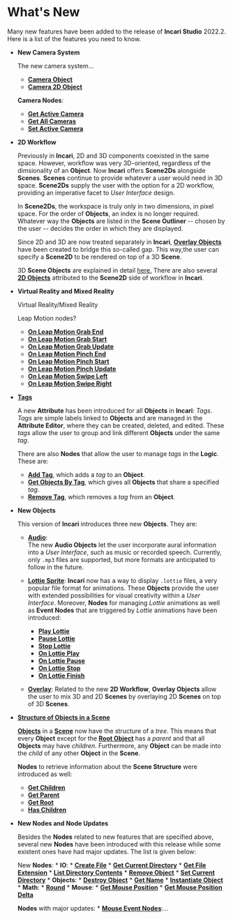 # What's New

Many new features have been added to the release of **Incari Studio** 2022.2. Here is a list of the features you need to know.

* **New Camera System**

    The new camera system...
       
   * [**Camera Object**](../objects-and-types/scene-objects/camera.md) 
   * [**Camera 2D Object**](../objects-and-types/scene2d-objects/camera2d.md)

    **Camera Nodes**:
    
    * [**Get Active Camera**](../toolbox/incari/camera/get-active-camera.md)
    * [**Get All Cameras**](../toolbox/incari/camera/get-all-cameras.md)
    * [**Set Active Camera**](../toolbox/incari/camera/set-active-camera.md)

* **2D Workflow**

    Previously in **Incari**, 2D and 3D components coexisted in the same space. However, workflow was very 3D-oriented, regardless of the dimsionality of an **Object**. Now **Incari** offers **Scene2Ds** alongside **Scenes**. **Scenes** continue to provide whatever a user would need in 3D space. **Scene2Ds** supply the user with the option for a 2D workflow, providing an imperative facet to *User Interface* design. 

    In **Scene2Ds**, the workspace is truly only in two dimensions, in pixel space. For the order of **Objects**, an index is no longer required. Whatever way the **Objects** are listed in the **Scene Outliner** -- chosen by the user -- decides the order in which they are displayed.  

    Since 2D and 3D are now treated separately in **Incari**, [**Overlay Objects**](../objects-and-types/scene-objects/overlay.md) have been created to bridge this so-called gap. This way,the user can specify a **Scene2D** to be rendered on top of a 3D **Scene**. 

    3D **Scene Objects** are explained in detail [here.](../objects-and-types/scene-objects/README.md) There are also several [**2D Objects**](../objects-and-types/scene2d-objects/README.md) attributed to the **Scene2D** side of workflow in **Incari**. 


* **Virtual Reality and Mixed Reality**

    Virtual Reality/Mixed Reality

    Leap Motion nodes?

    * [**On Leap Motion Grab End**](../toolbox/events/leapmotion/on-leapmotion-grab-end.md)
    * [**On Leap Motion Grab Start**](../toolbox/events/leapmotion/on-leapmotion-grab-start.md)
    * [**On Leap Motion Grab Update**](../toolbox/events/leapmotion/on-leapmotion-grab-update.md)
    * [**On Leap Motion Pinch End**](../toolbox/events/leapmotion/on-leapmotion-pinch-end.md)
    * [**On Leap Motion Pinch Start**](../toolbox/events/leapmotion/on-leapmotion-pinch-start.md)
    * [**On Leap Motion Pinch Update**](../toolbox/events/leapmotion/on-leapmotion-pinch-update.md)
    * [**On Leap Motion Swipe Left**](../toolbox/events/leapmotion/on-leapmotion-swipe-left.md)
    * [**On Leap Motion Swipe Right**](../toolbox/events/leapmotion/on-leapmotion-swipe-right.md)

<!-- * **Viewport**

    Now the **ViewPort**...
 -->
* [**Tags**](../objects-and-types/attributes/common-attributes/tag.md)

    A new **Attribute** has been introduced for all **Objects** in **Incari**: *Tags*. *Tags* are simple labels linked to **Objects** and are managed in the **Attribute Editor**, where they can be created, deleted, and edited. These *tags* allow the user to group and link different **Objects** under the same *tag*.

    There are also **Nodes** that allow the user to manage *tags* in the **Logic**. These are:

    * [**Add Tag**](../toolbox/incari/object/add-tag.md), which adds a *tag* to an **Object**.
    * [**Get Objects By Tag**](../toolbox/incari/object/get-objects-by-tag.md), which gives all **Objects** that share a specified *tag*.
    * [**Remove Tag**](../toolbox/incari/object/remove-tag.md), which removes a *tag* from an **Object**.

 
* **New Objects**

    This version of **Incari** introduces three new **Objects**. They are:
    
    * [**Audio**](../objects-and-types/scene-objects/audio.md):  
        The new **Audio Objects** let the user incorporate aural information into a *User Interface*, such as music or recorded speech. Currently, only `.mp3` files are supported, but more formats are anticipated to follow in the future.

    * [**Lottie Sprite**](../objects-and-types/scene-objects/lottie-sprite.md):
        **Incari** now has a way to display `.lottie` files, a very popular file format for animations. These **Objects** provide the user with extended possibilities for visual creativity within a *User Interface*.
        Moreover, **Nodes** for managing *Lottie* animations as well as **Event Nodes** that are triggered by *Lottie* animations have been introduced:
         * [**Play Lottie**](../toolbox/incari/lottie/play-lottie.md)
         * [**Pause Lottie**](../toolbox/incari/lottie/pause-lottie.md)
         * [**Stop Lottie**](../toolbox/incari/lottie/stop-lottie.md)
         * [**On Lottie Play**](../toolbox/events/lottie/on-lottie-play.md)
         * [**On Lottie Pause**](../toolbox/events/lottie/on-lottie-pause.md)
         * [**On Lottie Stop**](../toolbox/events/lottie/on-lottie-stop.md)
         * [**On Lottie Finish**](../toolbox/events/lottie/on-lottie-finish.md)

    * [**Overlay**](../objects-and-types/scene-objects/overlay.md):
       Related to the new **2D Workflow**, **Overlay Objects** allow the user to mix 3D and 2D **Scenes** by overlaying 2D **Scenes** on top of 3D **Scenes**. 
    
* [**Structure of Objects in a Scene**](../objects-and-types/scene-objects/README.md#structure-in-a-scene)

    [**Objects**](../objects-and-types/scene-objects/README.md) in a [**Scene**](../objects-and-types/project-objects/scene.md) now have the structure of a *tree*. This means that every **Object** except for the [**Root Object**](../objects-and-types/scene-objects/README.md#root-object) has a *parent* and that all **Objects** may have *children*. Furthermore, any **Object** can be made into the *child* of any other **Object** in the **Scene**.

    **Nodes** to retrieve information about the **Scene Structure** were introduced as well:

    * [**Get Children**](../toolbox/incari/object/get-children.md)
    * [**Get Parent**](../toolbox/incari/object/get-parent.md)
    * [**Get Root**](../toolbox/incari/object/get-root.md)
    * [**Has Children**](../toolbox/incari/object/has-children.md)



* **New Nodes and Node Updates**

    Besides the **Nodes** related to new features that are specified above, several new **Nodes** have been introduced with this release while some existent ones have had major updates. The list is given below:

    New **Nodes**:
      * **IO**: 
        * [**Create File**](../toolbox/io/createfile.md)
        * [**Get Current Directory**](../toolbox/io/getcurrentdirectory.md)
        * [**Get File Extension**](../toolbox/io/getfileextension.md)
        * [**List Directory Contents**](../toolbox/io/listdirectorycontent.md)
        * [**Remove Object**](../toolbox/io/remove.md)
        * [**Set Current Directory**](../toolbox/io/setcurrentdirectory.md)
      * **Objects**: 
        * [**Destroy Object**](../toolbox/incari/object/destroy.md)
        * [**Get Name**](../toolbox/incari/object/get-name.md)
        * [**Instantiate Object**](../toolbox/incari/object/instantiate.md)
      * **Math**: 
        * [**Round**](../toolbox/math/round.md)
      * **Mouse**:
        * [**Get Mouse Position**](../toolbox/events/mouse/getmouseposition.md)
        * [**Get Mouse Position Delta**](../toolbox/events/mouse/getmousepositiondelta.md)
    
    **Nodes** with major updates:
      * [**Mouse Event Nodes**]():... 
    

